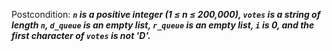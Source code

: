 Postcondition: ***`n` is a positive integer (1 ≤ n ≤ 200,000), `votes` is a string of length `n`, `d_queue` is an empty list, `r_queue` is an empty list, `i` is 0, and the first character of `votes` is not 'D'.***